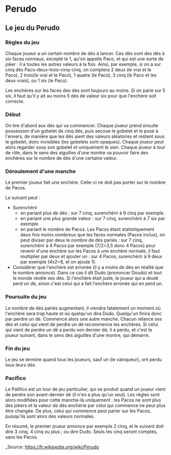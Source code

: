 # Perudo

## Le jeu du Perudo

### Règles du jeu

Chaque joueur a un certain nombre de dés à lancer. Ces dés sont des dés à six faces normaux, excepté le 1, qu'on appelle Paco, et qui est une sorte de joker : il a toutes les autres valeurs à la fois. Ainsi, par exemple, si on a sur cinq dés Paco-deux-trois-cinq-cinq, on comptera 2 deux (le vrai et le Paco), 2 trois(le vrai et le Paco), 1 quatre (le Paco), 3 cinq (le Paco et les deux vrais), ou 1 six (le Paco).

Les enchères sur les faces des dés sont toujours au moins. Si on parie sur 5 six, il faut qu'il y ait au moins 5 dés de valeur six pour que l'enchère soit correcte.

### Début

On tire d'abord aux dés qui va commencer. Chaque joueur prend ensuite possession d'un gobelet de cinq dés, puis secoue le gobelet et le pose à l'envers, de manière que les dés aient des valeurs aléatoires et restent sous le gobelet, donc invisibles (les gobelets sont opaques). Chaque joueur peut alors regarder sous son gobelet et uniquement le sien. Chaque joueur à tour de rôle, dans le sens des aiguilles d'une montre va pouvoir faire des enchères sur le nombre de dés d'une certaine valeur.

### Déroulement d'une manche

Le premier joueur fait une enchère. Celle-ci ne doit pas porter sur le nombre de Pacos.

Le suivant peut :

- Surenchérir
  - en pariant plus de dés : sur 7 cinq, surenchérir à 9 cinq par exemple.
  - en pariant une plus grande valeur : sur 7 cinq, surenchérir à 7 six par exemple
  - en pariant le nombre de Pacos. Les Pacos étant statistiquement deux fois moins nombreux que les faces normales (Pacos inclus), on peut diviser par deux le       nombre de dés pariés : sur 7 cinq, surenchérir à 4 Pacos par exemple (7/2=3,5 donc 4 Pacos)
    pour revenir d'une enchère sur les Pacos à une enchère normale, il faut multiplier par deux et ajouter un : sur 4 Pacos, surenchérir à 9 deux par exemple       (4x2=8, et on ajoute 1).
- Considérer que l'enchère est erronée (il y a moins de dés en réalité que le nombre annoncé). Dans ce cas il dit Dudo (prononcer Doudo) et tout le monde révèle ses dés. Si l'enchère était juste, le joueur qui a douté perd un dé, sinon c'est celui qui a fait l'enchère erronée qui en perd un.

### Poursuite du jeu

Le nombre de dés pariés augmentant, il viendra fatalement un moment où l'enchère sera trop haute et où quelqu'un dira Dudo. Quelqu'un finira donc par perdre un dé. Commence alors une autre manche. Chacun relance ses dés et celui qui vient de perdre un dé recommence les enchères. Si celui qui vient de perdre un dé a perdu son dernier dé, il a perdu, et c'est le joueur suivant, dans le sens des aiguilles d'une montre, qui démarre.

### Fin du jeu

Le jeu se termine quand tous les joueurs, sauf un (le vainqueur), ont perdu tous leurs dés.

### Pacifico 

Le Palifico est un tour de jeu particulier, qui se produit quand un joueur vient de perdre son avant-dernier dé (il n'en a plus qu'un seul). Les règles sont alors modifiées pour cette manche-là uniquement : les Pacos ne sont plus des jokers et la valeur de dés enchérie par celui qui commence ne peut plus être changée. De plus, celui qui commence peut parier sur les Pacos, puisqu'ils sont alors des valeurs normales.

En résumé, le premier joueur annonce par exemple 2 cinq, et le suivant doit dire 3 cinq, 4 cinq ou plus ; ou dire Dudo. Seuls les cinq seront comptés, sans les Pacos.

_Source: https://fr.wikipedia.org/wiki/Perudo
